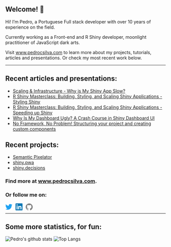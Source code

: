 ## Welcome! 👋

Hi! I’m Pedro, a Portuguese Full stack developer with over 10 years of experience on the field.

Currently working as a Front-end and R Shiny developer, moonlight practitioner of JavaScript dark arts.

Visit www.pedrocsilva.com to learn more about my projects, tutorials, articles and presentations. Or check my most recent work below.

---

## Recent articles and presentations:

<!--START_SECTION:article_feed-->
* [Scaling &amp; Infrastructure - Why is My Shiny App Slow?](https:&#x2F;&#x2F;www.rstudio.com&#x2F;resources&#x2F;scaling-and-infrastructure-why-is-my-app-slow&#x2F;)
* [R Shiny Masterclass: Building, Styling, and Scaling Shiny Applications - Styling Shiny](https:&#x2F;&#x2F;youtu.be&#x2F;MYVojGHeKAc?t&#x3D;1759)
* [R Shiny Masterclass: Building, Styling, and Scaling Shiny Applications - Speeding up Shiny](https:&#x2F;&#x2F;youtu.be&#x2F;MYVojGHeKAc?t&#x3D;3201)
* [Why Is My Dashboard Ugly? A Crash Course in Shiny Dashboard UI](https:&#x2F;&#x2F;www.youtube.com&#x2F;watch?v&#x3D;MQ7B4y1Y4ew&amp;ab_channel&#x3D;Appsilon)
* [No Framework, No Problem! Structuring your project and creating custom components](https:&#x2F;&#x2F;rviews.rstudio.com&#x2F;2020&#x2F;01&#x2F;13&#x2F;no-framework-no-problem-structuring-your-project-folder-and-creating-custom-shiny-components&#x2F;)
<!--END_SECTION:article_feed-->

## Recent projects:

<!--START_SECTION:project_feed-->
* [Semantic Pixelator](https:&#x2F;&#x2F;sparktuga.shinyapps.io&#x2F;Pixelator)
* [shiny.pwa](https:&#x2F;&#x2F;cran.r-project.org&#x2F;web&#x2F;packages&#x2F;shiny.pwa&#x2F;index.html)
* [shiny.decisions](https:&#x2F;&#x2F;sparktuga.shinyapps.io&#x2F;ShinyDecisions)
<!--END_SECTION:project_feed-->

### Find more at www.pedrocsilva.com.

### Or follow me on:

[<img style="margin-right:10px" align="left" alt="twitter | Twitter" width="22px" height="22px"  src="https://raw.githubusercontent.com/pedrocoutinhosilva/pedrocoutinhosilva/master/icons/twitter.svg" />](https://twitter.com/sparktuga)
[<img style="margin-right:10px" align="left" alt="twitter | LinkedIn" width="22px" height="22px"  src="https://raw.githubusercontent.com/pedrocoutinhosilva/pedrocoutinhosilva/master/icons/linkedin.svg" />](https://www.linkedin.com/in/pedrocoutinhosilva/)
[<img style="margin-right:10px" align="left" alt="github | Github" width="22px"  height="22px"  src="https://raw.githubusercontent.com/pedrocoutinhosilva/pedrocoutinhosilva/master/icons/github.svg" />](https://github.com/pedrocoutinhosilva)
</br>

---

## Some more statistics, for fun:

![Pedro's github stats](https://github-readme-stats.pedrocoutinhosilva.vercel.app/api?username=pedrocoutinhosilva&theme=graywhite&show_icons=true&count_private=true&hide=contribs,issues,prs) ![Top Langs](https://github-readme-stats.pedrocoutinhosilva.vercel.app/api/top-langs/?username=pedrocoutinhosilva&theme=graywhite&layout=compact)
